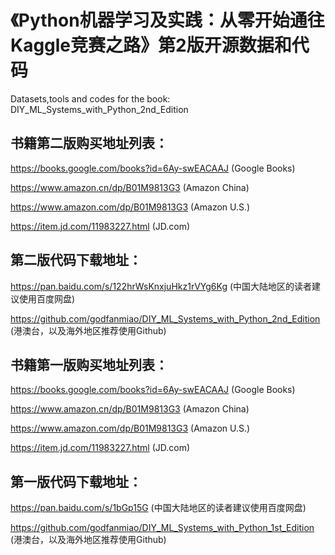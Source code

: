 # 《Python机器学习及实践：从零开始通往Kaggle竞赛之路》第2版开源数据和代码
Datasets,tools and codes for the book: DIY_ML_Systems_with_Python_2nd_Edition

## 书籍第二版购买地址列表：

https://books.google.com/books?id=6Ay-swEACAAJ (Google Books)

https://www.amazon.cn/dp/B01M9813G3 (Amazon China)

https://www.amazon.com/dp/B01M9813G3 (Amazon U.S.)

https://item.jd.com/11983227.html (JD.com)

## 第二版代码下载地址：
https://pan.baidu.com/s/122hrWsKnxjuHkz1rVYg6Kg (中国大陆地区的读者建议使用百度网盘)

https://github.com/godfanmiao/DIY_ML_Systems_with_Python_2nd_Edition (港澳台，以及海外地区推荐使用Github)


## 书籍第一版购买地址列表：
https://books.google.com/books?id=6Ay-swEACAAJ (Google Books) 

https://www.amazon.cn/dp/B01M9813G3 (Amazon China) 

https://www.amazon.com/dp/B01M9813G3 (Amazon U.S.)

https://item.jd.com/11983227.html (JD.com) 


## 第一版代码下载地址：
https://pan.baidu.com/s/1bGp15G (中国大陆地区的读者建议使用百度网盘)

https://github.com/godfanmiao/DIY_ML_Systems_with_Python_1st_Edition (港澳台，以及海外地区推荐使用Github)

